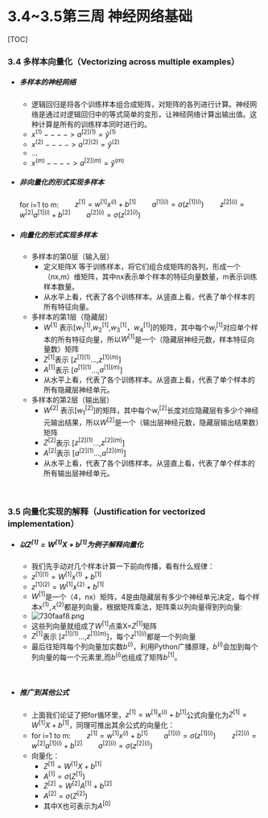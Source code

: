 
# 3.4~3.5第三周 神经网络基础
[TOC]

### 3.4 多样本向量化（Vectorizing across multiple examples）

* ##### 多样本的神经网络
	* 逻辑回归是将各个训练样本组合成矩阵，对矩阵的各列进行计算。神经网络是通过对逻辑回归中的等式简单的变形，让神经网络计算出输出值。这种计算是所有的训练样本同时进行的。
	* $x^{(1)}---->a^{[2](1)}=\hat{y}^{(1)}$
	* $x^{(2)}---->a^{[2](2)}=\hat{y}^{(2)}$
	* ...
	* $x^{(m)}---->a^{[2](m)}=\hat{y}^{(m)}$

* ##### 非向量化的形式实现多样本
	for i=1 to m:
&emsp;&emsp;$z^{[1]}=w^{[1]}x^{(i)}+b^{[1]}$
&emsp;　$a^{[1](i)}=\sigma(z^{[1](i)})$
&emsp;　$z^{[2](i)}=w^{[2]}a^{[1](i)}+b^{[2]}$
&emsp;　$a^{[2](i)}=\sigma(z^{[2](i)})$

* ##### 向量化的形式实现多样本
	* 多样本的第0层（输入层）
		 * 定义矩阵X 等于训练样本，将它们组合成矩阵的各列，形成一个（nx,m）维矩阵，其中nx表示单个样本的特征向量数量，m表示训练样本数量。
		 * 从水平上看，代表了各个训练样本。从竖直上看，代表了单个样本的所有特征向量。
	* 多样本的第1层（隐藏层）
		* $W^{[1]}$ 表示[$w_1^{[1]}$,$w_2^{[1]}$,$w_3^{[1]}$，$w_4^{[1]}$]的矩阵，其中每个$w_i^{[1]}$对应单个样本的所有特征向量，所以$W^{[1]}$是一个（隐藏层神经元数，样本特征向量数）矩阵
		* $Z^{[1]}$表示 [$z^{[1](1)}$...,$z^{[1](m)}$]
		* $A^{[1]}$表示 [$a^{[1](1)}$...,$a^{[1](m)}$]
		* 从水平上看，代表了各个训练样本。从竖直上看，代表了单个样本的所有隐藏层神经单元。
	* 多样本的第2层（输出层）
		* $W^{[2]}$ 表示[$w_1^{[2]}$]的矩阵，其中每个$w_i^{[2]}$长度对应隐藏层有多少个神经元输出结果，所以$W^{[2]}$是一个（输出层神经元数，隐藏层输出结果数）矩阵
		* $Z^{[2]}$表示 [$z^{[2](1)}$...,$z^{[2](m)}$]
		* $A^{[2]}$表示 [$a^{[2](1)}$...,$a^{[2](m)}$]
		* 从水平上看，代表了各个训练样本。从竖直上看，代表了单个样本的所有输出层神经单元。
<br>

### 3.5 向量化实现的解释（Justification for vectorized implementation）
* #####  以$Z^{[1]}=W^{[1]}X+b^{[1]}$为例子解释向量化
	* 我们先手动对几个样本计算一下前向传播，看有什么规律：
	* $z^{[1](1)}=W^{[1]}x^{(1)}+b^{[1]}$
	* $z^{[1](2)}=W^{[1]}x^{(2)}+b^{[1]}$
	* $W^{[1]}$是一个（4，nx）矩阵，4是由隐藏层有多少个神经单元决定，每个样本$x^{(1)},x^{(2)}$都是列向量，根据矩阵乘法，矩阵乘以列向量得到列向量:
	* ![730faaf8.png](:storage\a7715ab7-7d65-4d2b-8e04-9333d8850de0\730faaf8.png)
	* 这些列向量就组成了$W^{[1]}$点乘X=$Z^{[1]}$矩阵
	* $Z^{[1]}$表示 [$z^{[1](1)}$...,$z^{[1](m)}$]，每个$z^{[1](i)}$都是一个列向量
	* 最后往矩阵每个列向量加实数$b^{(i)}$，利用Python广播原理，$b^{(i)}$会加到每个列向量的每一个元素里,而$b^{(i)}$也组成了矩阵$b^{[1]}$。

<br>

* ##### 推广到其他公式
	* 上面我们论证了把for循环里，$z^{[1]}=w^{[1]}x^{(i)}+b^{[1]}$公式向量化为$Z^{[1]}=W^{[1]}X+b^{[1]}$，同理可推出其余公式的向量化：
	* 	for i=1 to m:
&emsp;&emsp;$z^{[1]}=w^{[1]}x^{(i)}+b^{[1]}$
&emsp;　$a^{[1](i)}=\sigma(z^{[1](i)})$
&emsp;　$z^{[2](i)}=w^{[2]}a^{[1](i)}+b^{[2]}$
&emsp;　$a^{[2](i)}=\sigma(z^{[2](i)})$
	* 向量化：
		* $Z^{[1]}=W^{[1]}X+b^{[1]}$
		* $A^{[1]}=\sigma(Z^{[1]})$
		* $Z^{[2]}=W^{[2]}A^{[1]}+b^{[2]}$
		* $A^{[2]}=\sigma(Z^{[2]})$
		* 其中X也可表示为$A^{[0]}$
		








<!--stackedit_data:
eyJoaXN0b3J5IjpbLTY5OTM0MDkzNCwxNTU3NzA1NjI3LC0xMD
g3NzY2NzUxXX0=
-->